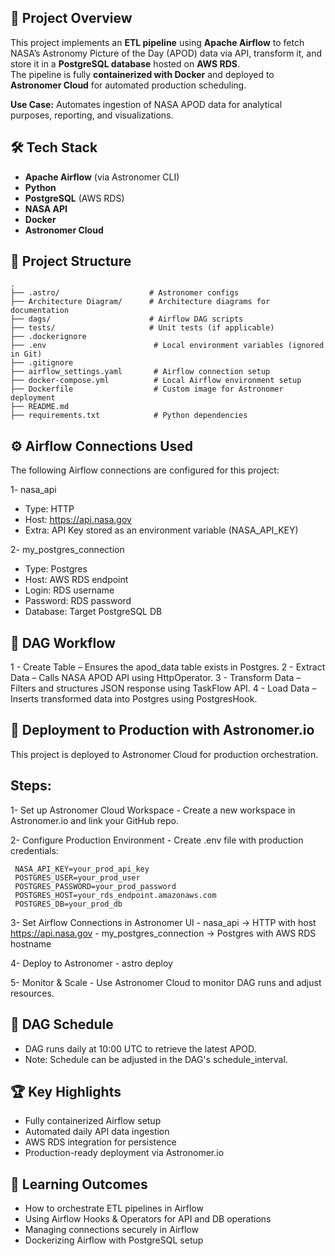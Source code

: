 ## 📌 Project Overview
This project implements an **ETL pipeline** using **Apache Airflow** to fetch NASA’s Astronomy Picture of the Day (APOD) data via API, transform it, and store it in a **PostgreSQL database** hosted on **AWS RDS**.  
The pipeline is fully **containerized with Docker** and deployed to **Astronomer Cloud** for automated production scheduling.

**Use Case:** Automates ingestion of NASA APOD data for analytical purposes, reporting, and visualizations.

## 🛠️ Tech Stack

- **Apache Airflow** (via Astronomer CLI)
- **Python**
- **PostgreSQL** (AWS RDS)
- **NASA API**
- **Docker**
- **Astronomer Cloud**


## 📂 Project Structure

```text
.
├── .astro/                    # Astronomer configs
├── Architecture Diagram/      # Architecture diagrams for documentation
├── dags/                      # Airflow DAG scripts
├── tests/                     # Unit tests (if applicable)
├── .dockerignore
├── .env                        # Local environment variables (ignored in Git)
├── .gitignore
├── airflow_settings.yaml       # Airflow connection setup
├── docker-compose.yml          # Local Airflow environment setup
├── Dockerfile                  # Custom image for Astronomer deployment
├── README.md
├── requirements.txt            # Python dependencies

```

## ⚙️ Airflow Connections Used

The following Airflow connections are configured for this project:

1- nasa_api
   - Type: HTTP
   - Host: https://api.nasa.gov
   - Extra: API Key stored as an environment variable (NASA_API_KEY)

2- my_postgres_connection
   - Type: Postgres
   - Host: AWS RDS endpoint
   - Login: RDS username
   - Password: RDS password
   - Database: Target PostgreSQL DB


## 📜 DAG Workflow

1 - Create Table – Ensures the apod_data table exists in Postgres.
2 - Extract Data – Calls NASA APOD API using HttpOperator.
3 - Transform Data – Filters and structures JSON response using TaskFlow API.
4 - Load Data – Inserts transformed data into Postgres using PostgresHook.

## 🚀 Deployment to Production with Astronomer.io

This project is deployed to Astronomer Cloud for production orchestration.

## Steps:
1- Set up Astronomer Cloud Workspace
    - Create a new workspace in Astronomer.io and link your GitHub repo.

2- Configure Production Environment
    - Create .env file with production credentials:

     NASA_API_KEY=your_prod_api_key
     POSTGRES_USER=your_prod_user
     POSTGRES_PASSWORD=your_prod_password
     POSTGRES_HOST=your_rds_endpoint.amazonaws.com
     POSTGRES_DB=your_prod_db

3- Set Airflow Connections in Astronomer UI
     - nasa_api → HTTP with host https://api.nasa.gov
     - my_postgres_connection → Postgres with AWS RDS hostname

4- Deploy to Astronomer
     - astro deploy <deployment-id>
     
5- Monitor & Scale
     - Use Astronomer Cloud to monitor DAG runs and adjust resources.
     
## 📅 DAG Schedule

- DAG runs daily at 10:00 UTC to retrieve the latest APOD.
- Note: Schedule can be adjusted in the DAG's schedule_interval.

## 🏆 Key Highlights

- Fully containerized Airflow setup
- Automated daily API data ingestion
- AWS RDS integration for persistence
- Production-ready deployment via Astronomer.io

## 🎯 Learning Outcomes

- How to orchestrate ETL pipelines in Airflow
- Using Airflow Hooks & Operators for API and DB operations
- Managing connections securely in Airflow
- Dockerizing Airflow with PostgreSQL setup


